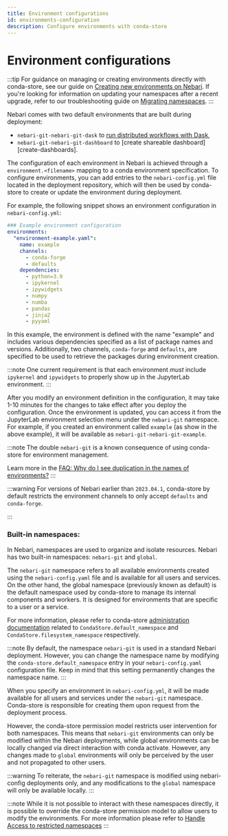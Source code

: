 ```yaml
---
title: Environment configurations
id: environments-configuration
description: Configure environments with conda-store
---
```


# Environment configurations

:::tip
For guidance on managing or creating environments directly with conda-store, see our guide on [Creating new environments on Nebari](/docs/tutorials/creating-new-environments.md).
If you're looking for information on updating your namespaces after a recent upgrade, refer to our troubleshooting guide on [Migrating namespaces](/docs/troubleshooting.mdx#Conda-store-compatibility-migration-steps).
:::

<!-- TODO: Update the time to create environments based in new conda-store updates -->

Nebari comes with two default environments that are built during deployment:

- `nebari-git-nebari-git-dask` to [run distributed workflows with Dask][using-dask],
- `nebari-git-nebari-git-dashboard` to [create shareable dashboard][create-dashboards].

The configuration of each environment in Nebari is achieved through a `environment.<filename>` mapping to a conda environment specification. To configure environments, you can add entries to the `nebari-config.yml` file located in the deployment repository, which will then be used by conda-store to create or update the environment during deployment.

For example, the following snippet shows an environment configuration in `nebari-config.yml`:

```yaml
### Example environment configuration
environments:
  "environment-example.yaml":
    name: example
    channels:
      - conda-forge
      - defaults
    dependencies:
      - python=3.9
      - ipykernel
      - ipywidgets
      - numpy
      - numba
      - pandas
      - jinja2
      - pyyaml
```

In this example, the environment is defined with the name "example" and includes various dependencies specified as a list of package names and versions. Additionally, two channels, `conda-forge` and `defaults`, are specified to be used to retrieve the packages during environment creation.

:::note
One current requirement is that each environment _must_ include `ipykernel` and `ipywidgets` to properly show up in the JupyterLab environment.
:::

After you modify an environment definition in the configuration, it may take 1-10 minutes for the changes to take effect after you deploy the configuration. Once the environment is updated, you can access it from the JupyterLab environment selection menu under the `nebari-git` namespace. For example, if you created an environment called `example` (as show in the above example), it will be available as `nebari-git-nebari-git-example`.

:::note
The double `nebari-git` is a known consequence of using conda-store for environment management.

Learn more in the [FAQ: Why do I see duplication in the names of environments?](../faq#why-is-there-duplication-in-names-of-environments)
:::

:::warning
For versions of Nebari earlier than `2023.04.1`, conda-store by default restricts the environment channels to only accept `defaults` and `conda-forge`.

<!-- If you want to use other channels, you can follow the instructions in [Managing conda environment][]. -->

:::

<!-- Internal links -->

[using-dask]: ../tutorials/using_dask

### Built-in namespaces:

In Nebari, namespaces are used to organize and isolate resources. Nebari has two built-in namespaces: `nebari-git` and `global`.

The `nebari-git` namespace refers to all available environments created using the `nebari-config.yaml` file and is available for all users and services. On the other hand, the global namespace (previously known as default) is the default namespace used by conda-store to manage its internal components and workers. It is designed for environments that are specific to a user or a service.

For more information, please refer to conda-store [administration documentation](https://conda.store/en/latest/administration.html) related to `CondaStore.default_namespace` and `CondaStore.filesystem_namespace` respectively.

:::note
By default, the namespace `nebari-git` is used in a standard Nebari deployment. However, you can change the namespace name by modifying the `conda-store.default_namespace` entry in your `nebari-config.yaml` configuration file. Keep in mind that this setting permanently changes the namespace name.
:::

When you specify an environment in `nebari-config.yml`, it will be made available for all users and services under the `nebari-git` namespace. Conda-store is responsible for creating them upon request from the deployment process.

However, the conda-store permission model restricts user intervention for both namespaces. This means that `nebari-git` environments can only be modified within the Nebari deployments, while global environments can be locally changed via direct interaction with conda activate. However, any changes made to `global` environments will only be perceived by the user and not propagated to other users.

:::warning
To reiterate, the `nebari-git` namespace is modified using nebari-config deployments only, and any modifications to the `global` namespace will only be available locally.
:::

:::note
While it is not possible to interact with these namespaces directly, it is possible to override the conda-store permission model to allow users to modify the environments.
For more information please refer to [Handle Access to restricted namespaces](/docs/troubleshooting.mdx#handle-access-to-restricted-namespaces)
:::
